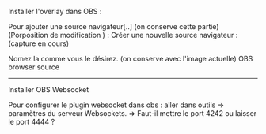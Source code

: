 
Installer l'overlay dans OBS :

Pour ajouter une source navigateur[..] (on conserve cette partie) 
(Porposition de modification ) : Créer une nouvelle source navigateur : (capture en cours)
  
Nomez la comme vous le désirez. (on conserve avec l'image actuelle)
OBS browser source
  
  ------

  Installer OBS Websocket

Pour configurer le plugin websocket dans obs : aller dans outils => paramètres du serveur Websockets. 
=> Faut-il mettre le port 4242 ou laisser le port 4444 ? 
